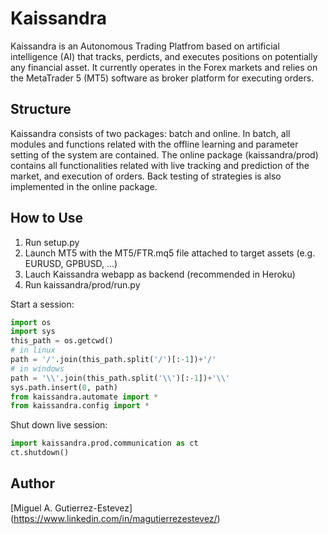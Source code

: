 # Kaissandra
Kaissandra is an Autonomous Trading Platfrom based on artificial intelligence (AI) that tracks, perdicts, and executes positions on potentially 
any financial asset. It currently operates in the Forex markets and relies on the MetaTrader 5 (MT5) software as broker platform for executing orders.

## Structure
Kaissandra consists of two packages: batch and online. In batch, all modules and functions related with the offline learning and parameter setting 
of the system are contained. The online package (kaissandra/prod) contains all functionalities related with live tracking and prediction of the market, and execution 
of orders. Back testing of strategies is also implemented in the online package.

## How to Use
1. Run setup.py
2. Launch MT5 with the MT5/FTR.mq5 file attached to target assets (e.g. EURUSD, GPBUSD, ...)
3. Lauch Kaissandra webapp as backend (recommended in Heroku)
4. Run kaissandra/prod/run.py

Start a session:
```python
import os
import sys
this_path = os.getcwd()
# in linux
path = '/'.join(this_path.split('/')[:-1])+'/'
# in windows
path = '\\'.join(this_path.split('\\')[:-1])+'\\'
sys.path.insert(0, path)
from kaissandra.automate import *
from kaissandra.config import *
```

Shut down live session:
```python
import kaissandra.prod.communication as ct
ct.shutdown()
```
 
## Author

[Miguel A. Gutierrez-Estevez] (https://www.linkedin.com/in/magutierrezestevez/)
